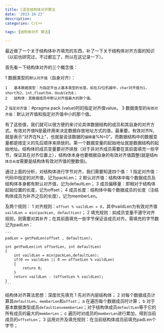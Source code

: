 ```yaml
---
title: C语言结构体对齐算法
date: '2013-10-23'
description: 
categories: C/C++

tags: [结构体对齐 算法]

---
```


最近做了一个关于结构体补齐填充的东西，补了一下关于结构体对齐方面的知识（以前也研究过，不过都忘了，所以在这记录一下）。


首先看一下结构体对齐的三个概念值： 

1	数据类型的`默认对齐值`（自身对齐）：

    1	基本数据类型：为指定平台上基本类型的长度。如在32位机器中，char对齐值为1，short为2，int,float为4，double为8；
    2	结构体：其数据成员中默认对齐值最大的那个值。
    
2	`指定对齐值`：#pragma pack (value)时的指定对齐值value。 
3	数据类型的`有效对齐值`：默认对齐值和指定对齐值中小的那个值。

有了这些值，我们就可以很方便的来讨论具体数据结构的成员和其自身的对齐方式。有效对齐值N是最终用来决定数据存放地址方式的值，最重要。有效对齐N，就是表示“对齐在N上”，也就是说该数据的`偏移量`%N=0”。而数据结构中的数据变量都是按定义的先后顺序来排放的。第一个数据变量的起始地址就是数据结构的起始地址。结构体的成员变量要对齐排放（对于非对齐成员需要在其前面填充一些字节，保证其在对齐位置上），结构体本身也要根据自身的有效对齐值圆整(就是结`构体总长度`需要是结构体有效对齐值的整数倍)。

通过上面的分析，对结构体进行字节对齐，我们需要知道四个值：
1	指定对齐值：代码中指定的对齐值，记为packLen；
2	默认对齐值：结构体中每个数据成员及结构体本身都有默认对齐值，记为defaultLen；
3	成员偏移量：即相对于结构体起始位置的长度，记为offset；
4	成员长度：结构体中每个数据成员的长度（注结构体成员为补齐之后的长度），记为memberLen。

及两个规则：
1	对齐规则：`offset % vaildLen = 0`，其中vaildLen为有效对齐值`vaildLen = min(packLen, defaultLen)`；
2	填充规则：如成员变量不遵守对齐规则，则需要对其补齐；在其前面填充一些字节保证该成员对齐。需填充的字节数记为padLen：

    ```
    padLen = getPadLen(offset , defaultLen);
    
    int getPadLen(int offsetLen, int defaultLen)
    {
        int vaildLen = min(packLen,defaultLen);
        if(0 == vaildLen || 0 == offsetLen % vaildLen)
        {
            return 0;
        }
        return vaildLen - (offsetLen % vaildLen);
    }
    ```
     

结构体对齐算法思想：深度优先填充
1	先对齐内层结构体；
2	对每个数据成员计算其`defaultLen`、`memberLen`和`offset`；
    a	在遍历每个数据成员时计算；
    b	对于基本数据类型成员`defaultLen=memberLen`；对于结构体成员`defaultLen`等于它的所有成员的最大的`memberLen`；
    c	遍历时对成员的`memberLen`进行累加，得到当前成员的`offsetLen`；
3	运用对齐及填充规则：在当前结构体成员前填充padLen个字节；
